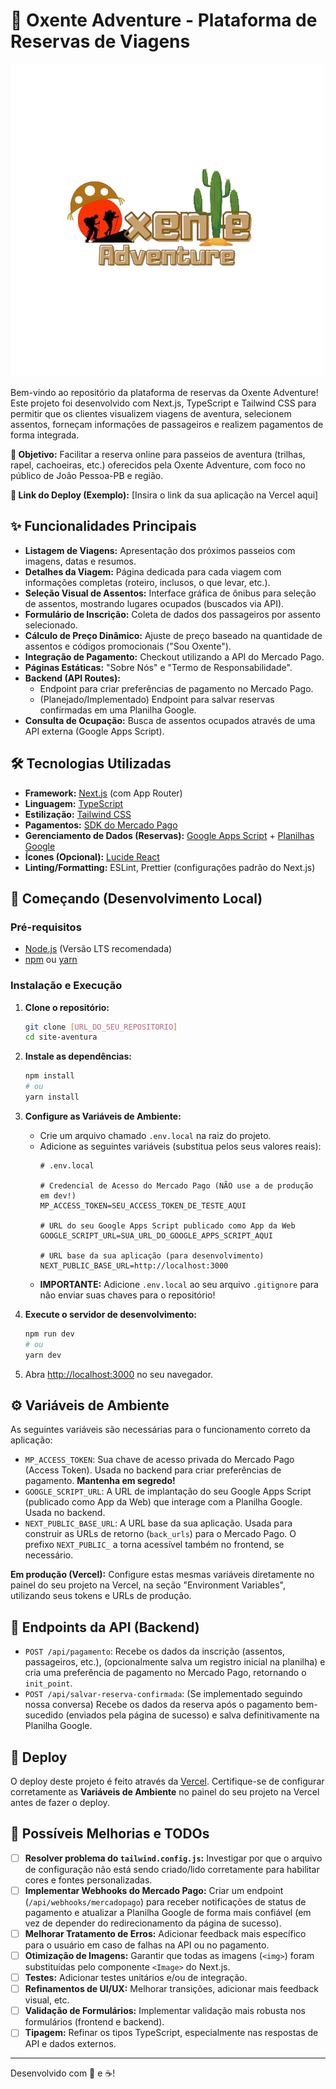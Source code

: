 # 🚌 Oxente Adventure - Plataforma de Reservas de Viagens

![Oxente Adventure Logo](./public/logo.png) <!-- Opcional: Ajuste o caminho se o logo estiver em outro lugar ou remova se não quiser -->

Bem-vindo ao repositório da plataforma de reservas da Oxente Adventure! Este projeto foi desenvolvido com Next.js, TypeScript e Tailwind CSS para permitir que os clientes visualizem viagens de aventura, selecionem assentos, forneçam informações de passageiros e realizem pagamentos de forma integrada.

**🎯 Objetivo:** Facilitar a reserva online para passeios de aventura (trilhas, rapel, cachoeiras, etc.) oferecidos pela Oxente Adventure, com foco no público de João Pessoa-PB e região.

**🔗 Link do Deploy (Exemplo):** [Insira o link da sua aplicação na Vercel aqui]

## ✨ Funcionalidades Principais

*   **Listagem de Viagens:** Apresentação dos próximos passeios com imagens, datas e resumos.
*   **Detalhes da Viagem:** Página dedicada para cada viagem com informações completas (roteiro, inclusos, o que levar, etc.).
*   **Seleção Visual de Assentos:** Interface gráfica de ônibus para seleção de assentos, mostrando lugares ocupados (buscados via API).
*   **Formulário de Inscrição:** Coleta de dados dos passageiros por assento selecionado.
*   **Cálculo de Preço Dinâmico:** Ajuste de preço baseado na quantidade de assentos e códigos promocionais ("Sou Oxente").
*   **Integração de Pagamento:** Checkout utilizando a API do Mercado Pago.
*   **Páginas Estáticas:** "Sobre Nós" e "Termo de Responsabilidade".
*   **Backend (API Routes):**
    *   Endpoint para criar preferências de pagamento no Mercado Pago.
    *   (Planejado/Implementado) Endpoint para salvar reservas confirmadas em uma Planilha Google.
*   **Consulta de Ocupação:** Busca de assentos ocupados através de uma API externa (Google Apps Script).

## 🛠️ Tecnologias Utilizadas

*   **Framework:** [Next.js](https://nextjs.org/) (com App Router)
*   **Linguagem:** [TypeScript](https://www.typescriptlang.org/)
*   **Estilização:** [Tailwind CSS](https://tailwindcss.com/)
*   **Pagamentos:** [SDK do Mercado Pago](https://www.mercadopago.com.br/developers/pt)
*   **Gerenciamento de Dados (Reservas):** [Google Apps Script](https://developers.google.com/apps-script) + [Planilhas Google](https://www.google.com/sheets/about/)
*   **Ícones (Opcional):** [Lucide React](https://lucide.dev/)
*   **Linting/Formatting:** ESLint, Prettier (configurações padrão do Next.js)

## 🚀 Começando (Desenvolvimento Local)

### Pré-requisitos

*   [Node.js](https://nodejs.org/) (Versão LTS recomendada)
*   [npm](https://www.npmjs.com/) ou [yarn](https://yarnpkg.com/)

### Instalação e Execução

1.  **Clone o repositório:**
    ```bash
    git clone [URL_DO_SEU_REPOSITORIO]
    cd site-aventura
    ```
2.  **Instale as dependências:**
    ```bash
    npm install
    # ou
    yarn install
    ```
3.  **Configure as Variáveis de Ambiente:**
    *   Crie um arquivo chamado `.env.local` na raiz do projeto.
    *   Adicione as seguintes variáveis (substitua pelos seus valores reais):
        ```env
        # .env.local

        # Credencial de Acesso do Mercado Pago (NÃO use a de produção em dev!)
        MP_ACCESS_TOKEN=SEU_ACCESS_TOKEN_DE_TESTE_AQUI

        # URL do seu Google Apps Script publicado como App da Web
        GOOGLE_SCRIPT_URL=SUA_URL_DO_GOOGLE_APPS_SCRIPT_AQUI

        # URL base da sua aplicação (para desenvolvimento)
        NEXT_PUBLIC_BASE_URL=http://localhost:3000
        ```
    *   **IMPORTANTE:** Adicione `.env.local` ao seu arquivo `.gitignore` para não enviar suas chaves para o repositório!

4.  **Execute o servidor de desenvolvimento:**
    ```bash
    npm run dev
    # ou
    yarn dev
    ```
5.  Abra [http://localhost:3000](http://localhost:3000) no seu navegador.

## ⚙️ Variáveis de Ambiente

As seguintes variáveis são necessárias para o funcionamento correto da aplicação:

*   `MP_ACCESS_TOKEN`: Sua chave de acesso privada do Mercado Pago (Access Token). Usada no backend para criar preferências de pagamento. **Mantenha em segredo!**
*   `GOOGLE_SCRIPT_URL`: A URL de implantação do seu Google Apps Script (publicado como App da Web) que interage com a Planilha Google. Usada no backend.
*   `NEXT_PUBLIC_BASE_URL`: A URL base da sua aplicação. Usada para construir as URLs de retorno (`back_urls`) para o Mercado Pago. O prefixo `NEXT_PUBLIC_` a torna acessível também no frontend, se necessário.

**Em produção (Vercel):** Configure estas mesmas variáveis diretamente no painel do seu projeto na Vercel, na seção "Environment Variables", utilizando seus tokens e URLs de produção.

## 🔗 Endpoints da API (Backend)

*   `POST /api/pagamento`: Recebe os dados da inscrição (assentos, passageiros, etc.), (opcionalmente salva um registro inicial na planilha) e cria uma preferência de pagamento no Mercado Pago, retornando o `init_point`.
*   `POST /api/salvar-reserva-confirmada`: (Se implementado seguindo nossa conversa) Recebe os dados da reserva após o pagamento bem-sucedido (enviados pela página de sucesso) e salva definitivamente na Planilha Google.

## 🚀 Deploy

O deploy deste projeto é feito através da [Vercel](https://vercel.com/). Certifique-se de configurar corretamente as **Variáveis de Ambiente** no painel do seu projeto na Vercel antes de fazer o deploy.

## 🔧 Possíveis Melhorias e TODOs

*   [ ] **Resolver problema do `tailwind.config.js`:** Investigar por que o arquivo de configuração não está sendo criado/lido corretamente para habilitar cores e fontes personalizadas.
*   [ ] **Implementar Webhooks do Mercado Pago:** Criar um endpoint (`/api/webhooks/mercadopago`) para receber notificações de status de pagamento e atualizar a Planilha Google de forma mais confiável (em vez de depender do redirecionamento da página de sucesso).
*   [ ] **Melhorar Tratamento de Erros:** Adicionar feedback mais específico para o usuário em caso de falhas na API ou no pagamento.
*   [ ] **Otimização de Imagens:** Garantir que todas as imagens (`<img>`) foram substituídas pelo componente `<Image>` do Next.js.
*   [ ] **Testes:** Adicionar testes unitários e/ou de integração.
*   [ ] **Refinamentos de UI/UX:** Melhorar transições, adicionar mais feedback visual, etc.
*   [ ] **Validação de Formulários:** Implementar validação mais robusta nos formulários (frontend e backend).
*   [ ] **Tipagem:** Refinar os tipos TypeScript, especialmente nas respostas de API e dados externos.

---

Desenvolvido com 🌵 e ☕!
